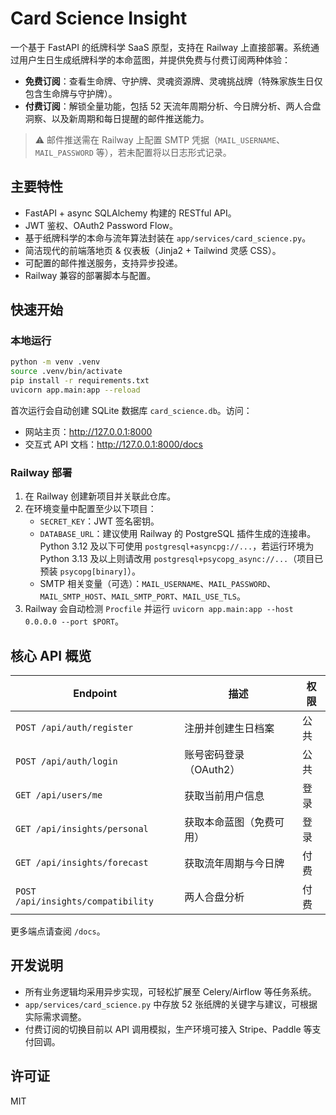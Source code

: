 # Card Science Insight

一个基于 FastAPI 的纸牌科学 SaaS 原型，支持在 Railway 上直接部署。系统通过用户生日生成纸牌科学的本命蓝图，并提供免费与付费订阅两种体验：

- **免费订阅**：查看生命牌、守护牌、灵魂资源牌、灵魂挑战牌（特殊家族生日仅包含生命牌与守护牌）。
- **付费订阅**：解锁全量功能，包括 52 天流年周期分析、今日牌分析、两人合盘洞察、以及新周期和每日提醒的邮件推送能力。

> ⚠️ 邮件推送需在 Railway 上配置 SMTP 凭据（`MAIL_USERNAME`、`MAIL_PASSWORD` 等），若未配置将以日志形式记录。

## 主要特性

- FastAPI + async SQLAlchemy 构建的 RESTful API。
- JWT 鉴权、OAuth2 Password Flow。
- 基于纸牌科学的本命与流年算法封装在 `app/services/card_science.py`。
- 简洁现代的前端落地页 & 仪表板（Jinja2 + Tailwind 灵感 CSS）。
- 可配置的邮件推送服务，支持异步投递。
- Railway 兼容的部署脚本与配置。

## 快速开始

### 本地运行

```bash
python -m venv .venv
source .venv/bin/activate
pip install -r requirements.txt
uvicorn app.main:app --reload
```

首次运行会自动创建 SQLite 数据库 `card_science.db`。访问：

- 网站主页：<http://127.0.0.1:8000>
- 交互式 API 文档：<http://127.0.0.1:8000/docs>

### Railway 部署

1. 在 Railway 创建新项目并关联此仓库。
2. 在环境变量中配置至少以下项目：
   - `SECRET_KEY`：JWT 签名密钥。
   - `DATABASE_URL`：建议使用 Railway 的 PostgreSQL 插件生成的连接串。Python 3.12 及以下可使用 `postgresql+asyncpg://...`，若运行环境为 Python 3.13 及以上则请改用 `postgresql+psycopg_async://...`（项目已预装 `psycopg[binary]`）。
   - SMTP 相关变量（可选）：`MAIL_USERNAME`、`MAIL_PASSWORD`、`MAIL_SMTP_HOST`、`MAIL_SMTP_PORT`、`MAIL_USE_TLS`。
3. Railway 会自动检测 `Procfile` 并运行 `uvicorn app.main:app --host 0.0.0.0 --port $PORT`。

## 核心 API 概览

| Endpoint | 描述 | 权限 |
| --- | --- | --- |
| `POST /api/auth/register` | 注册并创建生日档案 | 公共 |
| `POST /api/auth/login` | 账号密码登录（OAuth2） | 公共 |
| `GET /api/users/me` | 获取当前用户信息 | 登录 |
| `GET /api/insights/personal` | 获取本命蓝图（免费可用） | 登录 |
| `GET /api/insights/forecast` | 获取流年周期与今日牌 | 付费 |
| `POST /api/insights/compatibility` | 两人合盘分析 | 付费 |

更多端点请查阅 `/docs`。

## 开发说明

- 所有业务逻辑均采用异步实现，可轻松扩展至 Celery/Airflow 等任务系统。
- `app/services/card_science.py` 中存放 52 张纸牌的关键字与建议，可根据实际需求调整。
- 付费订阅的切换目前以 API 调用模拟，生产环境可接入 Stripe、Paddle 等支付回调。

## 许可证

MIT
